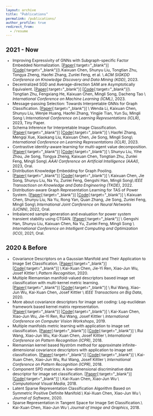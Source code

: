 ```yaml
---
layout: archive
title: "Publications"
permalink: /publications/
author_profile: true 
redirect_from:
  - /resume
---
```

<style type="text/css">
  body{
  font-size: 8pt;
}
</style>
## 2021 - Now
<!-- <p size='1'>一对中括号就可以将文字转换为超链接，如: <a href="">北京</a>，<a href="">上海</a>，<a href="">广州</a>，<a href="">深圳</a></p>\\ -->

- Improving Expressivity of GNNs with Subgraph-specific Factor Embedded Normalization. [[Paper](https://arxiv.org/abs/2305.19903){:target="_blank"}] [[Code](https://github.com/chenchkx/SuperNorm){:target="_blank"}]\\
  Kaixuan Chen, Shunyu Liu, Tongtian Zhu, Tongya Zheng, Haofei Zhang, Zunlei Feng, et al. \\
  *ACM SIGKDD Conference on Knowledge Discovery and Data Mining (KDD)*, 2023.
- Decentralized SGD and Average-direction SAM are Asymptotically Equivalent. [[Paper](https://arxiv.org/abs/2306.02913){:target="_blank"}] [[Code](https://github.com/Raiden-Zhu/ICML-2023-DSGD-and-SAM){:target="_blank"}]\\
  Tongtian Zhu, Fengxiang He, Kaixuan Chen, Mingli Song, Dacheng Tao \\
  *International Conference on Machine Learning (ICML)*, 2023.
- Message-passing Selection: Towards Interpretable GNNs for Graph Classification. [[Paper](https://openreview.net/pdf?id=99Go96dla5y){:target="_blank"}] \\
  Wenda Li, Kaixuan Chen, Shunyu Liu, Wenjie Huang, Haofei Zhang, Yingjie Tian, Yun Su, Mingli Song \\
  *International Conference on Learning Representations (ICLR)*, 2023, Tiny Paper.
- Schema Inference for Interpretable Image Classification. [[Paper](https://openreview.net/pdf?id=VGI9dSmTgPF){:target="_blank"}] [[Code](https://github.com/zhfeing/SchemaNet-PyTorch){:target="_blank"}] \\
  Haofei Zhang, Mengqi Xue, Xiaokang Liu, Kaixuan Chen, Jie Song, Mingli Song\\
  *International Conference on Learning Representations (ICLR)*, 2023.
- Contrastive identity-aware learning for multi-agent value decomposition. [[Paper](https://arxiv.org/abs/2211.12712){:target="_blank"}] [[Code](https://github.com/liushunyu/CIA){:target="_blank"}] \\
  Shunyu Liu, Yihe Zhou, Jie Song, Tongya Zheng, Kaixuan Chen, Tongtian Zhu, Zunlei Feng, Mingli Song\\
  *AAAI Conference on Artificial Intelligence (AAAI)*, 2023, Oral.
- Distribution Knowledge Embedding for Graph Pooling. [[Paper](https://ieeexplore.ieee.org/abstract/document/9896198){:target="_blank"}] [[Code](https://github.com/chenchkx/DKEPool){:target="_blank"}] \\
  Kaixuan Chen, Jie Song, Shunyu Liu, Na Yu, Zunlei Feng, Gengshi Han, Mingli Song\\
  *IEEE Transactiosn on Knowledge and Data Engineering (TKDE)*, 2022.
- Distribution-aware Graph Representation Learning for TAS of Power System. [[Paper](https://ieeexplore.ieee.org/abstract/document/9892854){:target="_blank"}] [[Code](https://github.com/chenchkx/DKEPool-TSA){:target="_blank"}] \\
  Kaixuan Chen, Shunyu Liu, Na Yu, Rong Yan, Quan Zhang, Jie Song, Zunlei Feng, Mingli Song\\
  *International Joint Conference on Neural Networks (IJCNN)*, 2022, Oral.
- Imbalanced sample generation and evaluation for power system transient stability using CTGAN. [[Paper](https://link.springer.com/chapter/10.1007/978-3-030-93247-3_55){:target="_blank"}] \\
  Gengshi Han, Shunyu Liu, Kaixuan Chen, Na Yu, Zunlei Feng, Mingli Song \\
  *International Conference on Intelligent Computing and Optimization (ICO)*, 2021, Oral.

## 2020 & Before

- Covariance Descriptors on a Gaussian Manifold and Their Application to Image Set Classification. [[Paper](https://www.sciencedirect.com/science/article/abs/pii/S0031320320302661){:target="_blank"}] [[Code](https://github.com/chenchkx/RiemannianCovDs){:target="_blank"}] \\
  Kai-Xuan Chen, Jie-Yi Ren, Xiao-Jun Wu, Josef Kittler \\
  *Pattern Recognition*, 2020.
- Multiple Riemannian manifold-valued descriptors based image set classification with multi-kernel metric learning. [[Paper](https://ieeexplore.ieee.org/abstract/document/9043722){:target="_blank"}] [[Code](https://github.com/chenchkx/MRMML-v1.0){:target="_blank"}] \\
  Rui Wang, Xiao-Jun Wu, Kai-Xuan Chen, Josef Kittler \\
  *IEEE Transactions on Big Data*, 2020.
- More about covariance descriptors for image set coding: Log-euclidean framework based kernel matrix representation. [[Paper](https://openaccess.thecvf.com/content_ICCVW_2019/html/CEFRL/Chen_More_About_Covariance_Descriptors_for_Image_Set_Coding_Log-Euclidean_Framework_ICCVW_2019_paper.html){:target="_blank"}] [[Code](https://github.com/chenchkx/iCovDs){:target="_blank"}]  \\
  Kai-Xuan Chen, Xiao-Jun Wu, Jie-Yi Ren, Rui Wang, Josef Kittler \\
  *International Conference on Computer Vision Workshops*, 2019.
- Multiple manifolds metric learning with application to image set classification. [[Paper](https://ieeexplore.ieee.org/abstract/document/8546030){:target="_blank"}] [[Code](https://github.com/chenchkx/MMML){:target="_blank"}] \\
  Rui Wang, Xiao-Jun Wu, Kai-Xuan Chen, Josef Kittler \\
  *International Conference on Pattern Recognition (ICPR)*, 2018.
- Riemannian kernel based Nyström method for approximate infinite-dimensional covariance descriptors with application to image set classification. [[Paper](https://ieeexplore.ieee.org/abstract/document/8545822){:target="_blank"}] [[Code](https://github.com/chenchkx/NYS-Apx){:target="_blank"}] \\
  Kai-Xuan Chen, Xiao-Jun Wu, Rui Wang, Josef Kittler \\
  *International Conference on Pattern Recognition (ICPR)*, 2018.
- Component SPD matrices: A low-dimensional discriminative data descriptor for image set classification. [[Paper](https://link.springer.com/article/10.1007/s41095-018-0119-7){:target="_blank"}] [[Code](https://github.com/chenchkx/ComponentSPD){:target="_blank"}] \\
  Kai-Xuan Chen, Xiao-Jun Wu \\
  *Computational Visual Media*, 2018.
- Latent Sparse Representation Classification Algorithm Based on Symmetric Positive Definite Manifold.\\
  Kai-Xuan Chen, Xiao-Jun Wu \\
  *Journal of Software*, 2020.
- Sparse Representation in Tangent Space for Image Set Classification.\\
  Kai-Xuan Chen, Xiao-Jun Wu \\
  *Journal of Image and Graphics*, 2018.

<!-- {% if author.googlescholar %}
  You can also find my articles on <u><a href="{{author.googlescholar}}">my Google Scholar profile</a>.</u>
{% endif %}

{% include base_path %}

{% for post in site.publications reversed %}
  {% include archive-single.html %}
{% endfor %} -->
